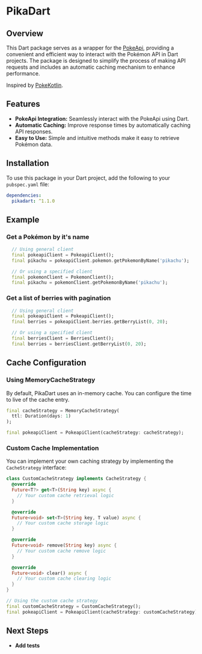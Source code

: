 # PikaDart

## Overview

This Dart package serves as a wrapper for the [PokeApi](https://pokeapi.co/), providing a convenient and efficient way to
interact with the Pokémon API in Dart projects. The package is designed to simplify the process of
making API requests and includes an automatic caching mechanism to enhance performance.

Inspired by [PokeKotlin](https://github.com/PokeAPI/pokekotlin).

## Features

- **PokeApi Integration:** Seamlessly interact with the PokeApi using Dart.
- **Automatic Caching:** Improve response times by automatically caching API responses.
- **Easy to Use:** Simple and intuitive methods make it easy to retrieve Pokémon data.

## Installation

To use this package in your Dart project, add the following to your `pubspec.yaml` file:

```yaml
dependencies:
  pikadart: ^1.1.0
```

## Example

### Get a Pokémon by it's name

```dart
  // Using general client
  final pokeapiClient = PokeapiClient();
  final pikachu = pokeapiClient.pokemon.getPokemonByName('pikachu');

  // Or using a specified client
  final pokemonClient = PokemonClient();
  final pikachu = pokemonClient.getPokemonByName('pikachu');
```

### Get a list of berries with pagination

```dart
  // Using general client
  final pokeapiClient = PokeapiClient();
  final berries = pokeapiClient.berries.getBerryList(0, 20);

  // Or using a specified client
  final berriesClient = BerriesClient();
  final berries = berriesClient.getBerryList(0, 20);
```

## Cache Configuration

### Using MemoryCacheStrategy

By default, PikaDart uses an in-memory cache. You can configure the time to live of the cache entry.

```dart
final cacheStrategy = MemoryCacheStrategy(
  ttl: Duration(days: 1)
);

final pokeapiClient = PokeapiClient(cacheStrategy: cacheStrategy);
```

### Custom Cache Implementation

You can implement your own caching strategy by implementing the `CacheStrategy` interface:

```dart
class CustomCacheStrategy implements CacheStrategy {
  @override
  Future<T?> get<T>(String key) async {
    // Your custom cache retrieval logic
  }

  @override
  Future<void> set<T>(String key, T value) async {
    // Your custom cache storage logic
  }

  @override
  Future<void> remove(String key) async {
    // Your custom cache remove logic
  }

  @override
  Future<void> clear() async {
    // Your custom cache clearing logic
  }
}

// Using the custom cache strategy
final customCacheStrategy = CustomCacheStrategy();
final pokeapiClient = PokeapiClient(cacheStrategy: customCacheStrategy);
```

## Next Steps

- **Add tests**
